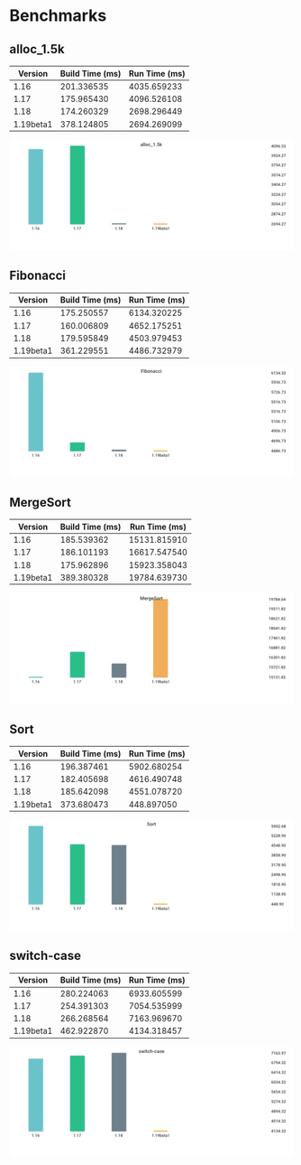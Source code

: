 # Benchmarks

## alloc_1.5k

| Version | Build Time (ms) | Run Time (ms) |
| ------ | ------ | ------ |
| 1.16 | 201.336535 | 4035.659233 |
| 1.17 | 175.965430 | 4096.526108 |
| 1.18 | 174.260329 | 2698.296449 |
| 1.19beta1 | 378.124805 | 2694.269099 |

![alloc_1.5k](./78691b2f49e91d20e4fc03ba30be4e2828c5acd9ddd58fbf8d3e5b21bed97b8d.png)

## Fibonacci

| Version | Build Time (ms) | Run Time (ms) |
| ------ | ------ | ------ |
| 1.16 | 175.250557 | 6134.320225 |
| 1.17 | 160.006809 | 4652.175251 |
| 1.18 | 179.595849 | 4503.979453 |
| 1.19beta1 | 361.229551 | 4486.732979 |

![Fibonacci](./016be0f0bc3aacaadb309d0adc2b1024980e3775065236c79ab0d186380b4f83.png)

## MergeSort

| Version | Build Time (ms) | Run Time (ms) |
| ------ | ------ | ------ |
| 1.16 | 185.539362 | 15131.815910 |
| 1.17 | 186.101193 | 16617.547540 |
| 1.18 | 175.962896 | 15923.358043 |
| 1.19beta1 | 389.380328 | 19784.639730 |

![MergeSort](./619024e898d5dcaadcf23d3b2f3a22d86c871a7b76284aafd1eb289200c2e49a.png)

## Sort

| Version | Build Time (ms) | Run Time (ms) |
| ------ | ------ | ------ |
| 1.16 | 196.387461 | 5902.680254 |
| 1.17 | 182.405698 | 4616.490748 |
| 1.18 | 185.642098 | 4551.078720 |
| 1.19beta1 | 373.680473 | 448.897050 |

![Sort](./bec69036aa27e7fab7d44cad3909477b76631c39ba46fd7841ea71aae7e5a735.png)

## switch-case

| Version | Build Time (ms) | Run Time (ms) |
| ------ | ------ | ------ |
| 1.16 | 280.224063 | 6933.605599 |
| 1.17 | 254.391303 | 7054.535999 |
| 1.18 | 266.268564 | 7163.969670 |
| 1.19beta1 | 462.922870 | 4134.318457 |

![switch-case](./1af1469d75e77ed39c58041d45b37b329137876f59fb4c03529ebb65c78b40aa.png)


